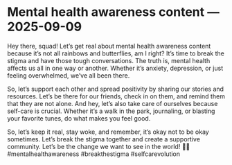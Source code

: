 # Mental health awareness content — 2025-09-09

Hey there, squad! Let’s get real about mental health awareness content because it’s not all rainbows and butterflies, am I right? It’s time to break the stigma and have those tough conversations. The truth is, mental health affects us all in one way or another. Whether it’s anxiety, depression, or just feeling overwhelmed, we’ve all been there.

So, let’s support each other and spread positivity by sharing our stories and resources. Let’s be there for our friends, check in on them, and remind them that they are not alone. And hey, let’s also take care of ourselves because self-care is crucial. Whether it’s a walk in the park, journaling, or blasting your favorite tunes, do what makes you feel good.

So, let’s keep it real, stay woke, and remember, it’s okay not to be okay sometimes. Let’s break the stigma together and create a supportive community. Let’s be the change we want to see in the world! 💪🌟 #mentalhealthawareness #breakthestigma #selfcarevolution